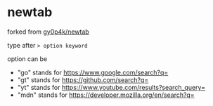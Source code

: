 # newtab
forked from [gy0p4k/newtab](https://github.com/gy0p4k/newtab)

type after ```> option keyword```

option can be
* "go" stands for https://www.google.com/search?q=
* "gt" stands for https://github.com/search?q=
* "yt" stands for https://www.youtube.com/results?search_query=
* "mdn" stands for https://developer.mozilla.org/en/search?q=
